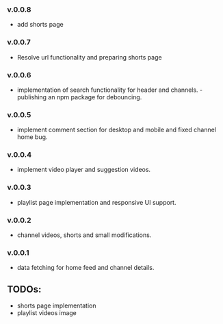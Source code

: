 ### v.0.0.8

- add shorts page

### v.0.0.7

- Resolve url functionality and preparing shorts page

### v.0.0.6

- implementation of search functionality for header and channels.
  -publishing an npm package for debouncing.

### v.0.0.5

- implement comment section for desktop and mobile and fixed channel home bug.

### v.0.0.4

- implement video player and suggestion videos.

### v.0.0.3

- playlist page implementation and responsive UI support.

### v.0.0.2

- channel videos, shorts and small modifications.

### v.0.0.1

- data fetching for home feed and channel details.

## TODOs:

- shorts page implementation
- playlist videos image
